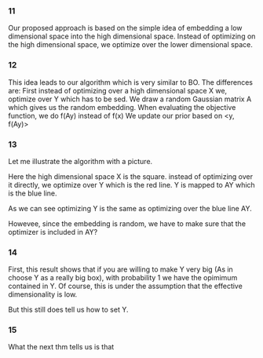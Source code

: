 ### 11
Our proposed approach is based on the simple idea of embedding a low dimensional space into the high dimensional space. Instead of optimizing on the high dimensional space, we optimize over the lower dimensional space.

### 12
This idea leads to our algorithm which is very similar to BO.
The differences are:
First instead of optimizing over a high dimensional space X we, optimize over Y
which has to be sed.
We draw a random Gaussian matrix A which gives us the random embedding.
When evaluating the objective function, we do f(Ay) instead of f(x)
We update our prior based on <y, f(Ay)>

### 13
Let me illustrate the algorithm with a picture. 

Here the high dimensional space X is the square. instead of optimizing over it directly, we optimize over Y which is the red line. Y is mapped to AY which is the blue line. 

As we can see optimizing Y is the same as optimizing over the blue line AY.

Howevee, since the embedding is random, we have to  make sure that the optimizer is included in AY?

### 14
First, this result shows that if you are willing to make Y very big (As in choose Y as a really big box), with probability 1 we have the opimimum contained in Y. 
Of course, this is under the assumption that the effective dimensionality is low.

But this still does tell us how to set Y.

### 15
What the next thm tells us is that 

